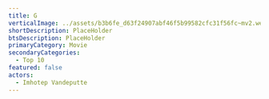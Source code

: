 ```yaml
---
title: G
verticalImage: ../assets/b3b6fe_d63f24907abf46f5b99582cfc31f56fc~mv2.webp
shortDescription: PlaceHolder
btsDescription: PlaceHolder
primaryCategory: Movie
secondaryCategories:
  - Top 10
featured: false
actors:
  - Imhotep Vandeputte
---
```

